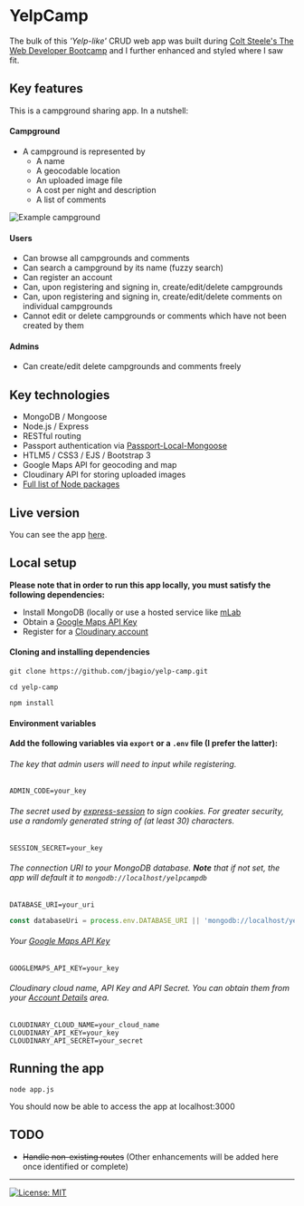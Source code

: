   # YelpCamp
  The bulk of this *'Yelp-like'* CRUD web app was built during [Colt Steele's The Web Developer Bootcamp](https://www.udemy.com/the-web-developer-bootcamp/) and I further enhanced and styled where I saw fit.

  ## Key features
  This is a campground sharing app. In a nutshell:
  #### Campground
  * A campground is represented by
    * A name
    * A geocodable location
    * An uploaded image file
    * A cost per night and description
    * A list of comments

  ![Example campground](https://res.cloudinary.com/dmzrgu15t/image/upload/v1526649075/campground-example.png "Example campground")

  #### Users
  * Can browse all campgrounds and comments
  * Can search a campground by its name (fuzzy search)
  * Can register an account
  * Can, upon registering and signing in, create/edit/delete campgrounds
  * Can, upon registering and signing in, create/edit/delete comments on individual campgrounds
  * Cannot edit or delete campgrounds or comments which have not been created by them

  #### Admins
  * Can create/edit delete campgrounds and comments freely

  ## Key technologies
  * MongoDB / Mongoose
  * Node.js / Express
  * RESTful routing
  * Passport authentication via [Passport-Local-Mongoose](https://github.com/saintedlama/passport-local-mongoose)
  * HTLM5 / CSS3 / EJS / Bootstrap 3
  * Google Maps API for geocoding and map
  * Cloudinary API for storing uploaded images
  * [Full list of Node packages](./package.json)

  ## Live version
  You can see the app [here](https://demo-yelpcamp.herokuapp.com).

  ## Local setup
  **Please note that in order to run this app locally, you must satisfy the following dependencies:**

  * Install MongoDB (locally or use a hosted service like [mLab](https://mlab.com/)
  * Obtain a [Google Maps API Key](https://developers.google.com/maps/documentation/javascript/get-api-key)
  * Register for a [Cloudinary account](https://cloudinary.com/users/register/free)

  #### Cloning and installing dependencies
  ```
  git clone https://github.com/jbagio/yelp-camp.git
  ```

  ```
  cd yelp-camp
  ```

  ```
  npm install
  ```

  #### Environment variables

  **Add the following variables via `export` or a `.env` file (I prefer the latter):**

  ###### The key that admin users will need to input while registering.
  ```
  ADMIN_CODE=your_key
  ```

  ###### The secret used by [express-session](https://github.com/expressjs/session) to sign cookies. For greater security, use a randomly generated string of (at least 30) characters.
  ```
  SESSION_SECRET=your_key
  ```

  ###### The connection URI to your MongoDB database. **Note** that if not set, the app will default it to ```mongodb://localhost/yelpcampdb```
  ```
  DATABASE_URI=your_uri
  ```
  ```javascript
  const databaseUri = process.env.DATABASE_URI || 'mongodb://localhost/yelpcampdb';
  ```

  ###### Your [Google Maps API Key](https://developers.google.com/maps/documentation/javascript/get-api-key)
  ```
  GOOGLEMAPS_API_KEY=your_key
  ```

  ###### Cloudinary cloud name, API Key and API Secret. You can obtain them from your [Account Details](https://cloudinary.com/console) area.
  ```
  CLOUDINARY_CLOUD_NAME=your_cloud_name
  CLOUDINARY_API_KEY=your_key
  CLOUDINARY_API_SECRET=your_secret
  ```

  ## Running the app
  ```
  node app.js
  ```
  You should now be able to access the app at localhost:3000

  ## TODO
  * ~~Handle non-existing routes~~
  (Other enhancements will be added here once identified or complete)

  ---

  [![License: MIT](https://img.shields.io/badge/License-MIT-yellow.svg)](./LICENSE.txt)
